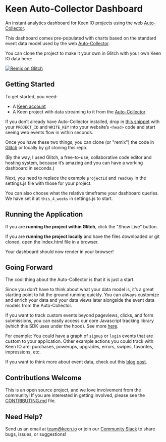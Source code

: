 # Keen Auto-Collector Dashboard

An instant analytics dashboard for Keen IO projects using the web [Auto-Collector](https://keen.io/docs/streams/web-auto-collection/?s=gh_ac_dash).

This dashboard comes pre-populated with charts based on the standard event data model used by the web [Auto-Collector](https://keen.io/docs/streams/web-auto-collection/?s=gh_ac_dash).

You can clone the project to make it your own in Glitch with your own Keen IO data here:

[![Remix on Glitch](https://cdn.glitch.com/2703baf2-b643-4da7-ab91-7ee2a2d00b5b%2Fremix-button.svg)](https://glitch.com/edit/#!/remix/auto-collector-dashboard)

## Getting Started

To get started, you need:
- A [Keen account](https://keen.io/signup?source=glitch)
- A Keen project with data streaming to it from the [Auto-Collector](https://keen.io/docs/streams/web-auto-collection/?s=gh_ac_dash)

If you don’t already have Auto-Collector installed, drop in [this snippet](https://keen.io/docs/streams/web-auto-collection/) with your `PROJECT_ID` and `WRITE_KEY` into your website’s `<head>` code and start seeing web events flow in within seconds.

Once you have these two things, you can clone (or "remix") the code in [Glitch](https://glitch.com/edit/#!/remix/auto-collector-dashboard) or locally by git cloning this repo.

(By the way, I used Glitch, a free-to-use, collaborative code editor and hosting system, because it’s amazing and you can have a working dashboard in seconds.)

Next, you need to replace the example `projectId` and `readKey` in the settings.js file with those for your project.

You can also choose what the relative timeframe your dashboard queries. We have set it at `this_4_weeks` in settings.js to start.

## Running the Application

If you are **running the project within Glitch**, click the "Show Live" button.

If you are **running the project locally** and have the files downloaded or git cloned, open the index.html file in a browser.

Your dashboard should now render in your browser!

## Going Forward

The cool thing about the Auto-Collector is that it is just a start.

Since you don’t have to think about what your data model is, it’s a great starting point to hit the ground running quickly. You can always customize and enrich your data and your data views later alongside the event data models from the Auto-Collector.

If you want to track custom events beyond pageviews, clicks, and form submissions, you can easily access our core Javascript tracking library (which this SDK uses under the hood). See more [here](https://keen.io/docs/streams/web-auto-collection/?s=gh_ac_dash).

For example: You could have a graph of `signup` or `login` events that are custom to your application. Other example actions you could track with Keen IO are: purchases, powerups, upgrades, errors, swipes, favorites, impressions, etc.

If you want to think more about event data, check out this [blog post](https://blog.keen.io/analytics-for-hackers-how-to-think-about-event-data-cabeefe1f3d9?source=glitch).

## Contributions Welcome

This is an open source project, and we love involvement from the community! If you are interested in getting involved, please see the [CONTRIBUTING.md](CONTRIBUTING) file.

## Need Help?

Send us an email at [team@keen.io](mailto:team@keen.io) or join our [Community Slack](http://slack.keen.io/) to share bugs, issues, or suggestions!
